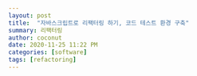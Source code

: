 ```yaml
---
layout: post
title:  "자바스크립트로 리팩터링 하기, 코드 테스트 환경 구축"
summary: 리팩터링
author: coconut
date: 2020-11-25 11:22 PM
categories: [software]
tags: [refactoring]
---
```


